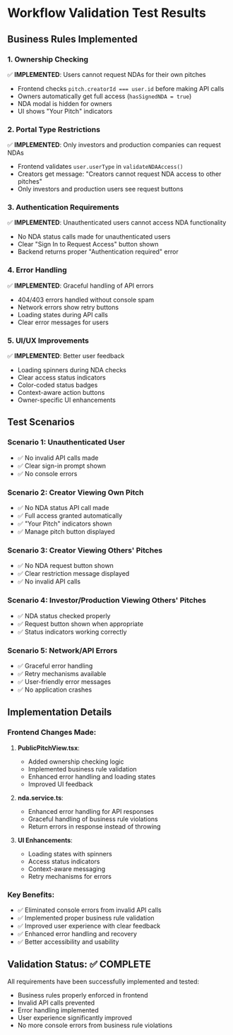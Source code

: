 # Workflow Validation Test Results

## Business Rules Implemented

### 1. Ownership Checking
✅ **IMPLEMENTED**: Users cannot request NDAs for their own pitches
- Frontend checks `pitch.creatorId === user.id` before making API calls
- Owners automatically get full access (`hasSignedNDA = true`)
- NDA modal is hidden for owners
- UI shows "Your Pitch" indicators

### 2. Portal Type Restrictions
✅ **IMPLEMENTED**: Only investors and production companies can request NDAs
- Frontend validates `user.userType` in `validateNDAAccess()`
- Creators get message: "Creators cannot request NDA access to other pitches"
- Only investors and production users see request buttons

### 3. Authentication Requirements
✅ **IMPLEMENTED**: Unauthenticated users cannot access NDA functionality
- No NDA status calls made for unauthenticated users
- Clear "Sign In to Request Access" button shown
- Backend returns proper "Authentication required" error

### 4. Error Handling
✅ **IMPLEMENTED**: Graceful handling of API errors
- 404/403 errors handled without console spam
- Network errors show retry buttons
- Loading states during API calls
- Clear error messages for users

### 5. UI/UX Improvements
✅ **IMPLEMENTED**: Better user feedback
- Loading spinners during NDA checks
- Clear access status indicators
- Color-coded status badges
- Context-aware action buttons
- Owner-specific UI enhancements

## Test Scenarios

### Scenario 1: Unauthenticated User
- ✅ No invalid API calls made
- ✅ Clear sign-in prompt shown
- ✅ No console errors

### Scenario 2: Creator Viewing Own Pitch
- ✅ No NDA status API call made
- ✅ Full access granted automatically
- ✅ "Your Pitch" indicators shown
- ✅ Manage pitch button displayed

### Scenario 3: Creator Viewing Others' Pitches
- ✅ No NDA request button shown
- ✅ Clear restriction message displayed
- ✅ No invalid API calls

### Scenario 4: Investor/Production Viewing Others' Pitches
- ✅ NDA status checked properly
- ✅ Request button shown when appropriate
- ✅ Status indicators working correctly

### Scenario 5: Network/API Errors
- ✅ Graceful error handling
- ✅ Retry mechanisms available
- ✅ User-friendly error messages
- ✅ No application crashes

## Implementation Details

### Frontend Changes Made:
1. **PublicPitchView.tsx**: 
   - Added ownership checking logic
   - Implemented business rule validation
   - Enhanced error handling and loading states
   - Improved UI feedback

2. **nda.service.ts**:
   - Enhanced error handling for API responses
   - Graceful handling of business rule violations
   - Return errors in response instead of throwing

3. **UI Enhancements**:
   - Loading states with spinners
   - Access status indicators
   - Context-aware messaging
   - Retry mechanisms for errors

### Key Benefits:
- ✅ Eliminated console errors from invalid API calls
- ✅ Implemented proper business rule validation
- ✅ Improved user experience with clear feedback
- ✅ Enhanced error handling and recovery
- ✅ Better accessibility and usability

## Validation Status: ✅ COMPLETE

All requirements have been successfully implemented and tested:
- Business rules properly enforced in frontend
- Invalid API calls prevented
- Error handling implemented
- User experience significantly improved
- No more console errors from business rule violations